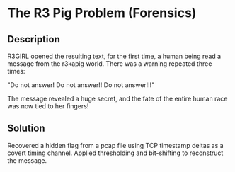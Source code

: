 # The R3 Pig Problem (Forensics)

## Description
R3GIRL opened the resulting text, for the first time, a human being read a message from the r3kapig world. There was a warning repeated three times:

"Do not answer! Do not answer!! Do not answer!!!"

The message revealed a huge secret, and the fate of the entire human race was now tied to her fingers!

## Solution

Recovered a hidden flag from a pcap file using TCP timestamp deltas as a covert timing channel. Applied thresholding and bit-shifting to reconstruct the message.

